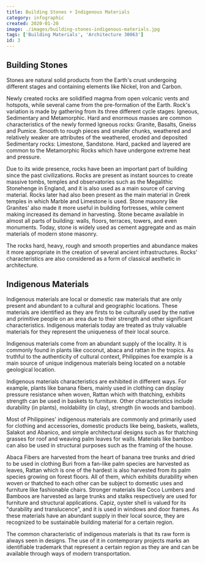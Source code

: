 ```yaml
---
title: Building Stones + Indigenous Materials
category: infographic
created: 2020-01-20
image: ./images/building-stones-indigenous-materials.jpg
tags: ['Building Materials', 'Architecture 30063']
id: 3
---
```


## Building Stones

Stones are natural solid products from the Earth's crust undergoing different stages and containing elements like Nickel, Iron and Carbon.

Newly created rocks are solidified magma from open volcanic vents and hotspots, while several came from the pre-formation of the Earth. Rock's variation is made by gathering from its three different cycle stages: Igneous, Sedimentary and Metamorphic. Hard and enormous masses are common characteristics of the newly formed Igneous rocks: Granite, Basalts, Gneiss and Pumice. Smooth to rough pieces and smaller chunks, weathered and relatively weaker are attributes of the weathered, eroded and deposited Sedimentary rocks: Limestone, Sandstone. Hard, packed and layered are common to the Metamorphic Rocks which have undergone extreme heat and pressure.

Due to its wide presence, rocks have been an important part of building since the past civilizations. Rocks are present as instant sources to create massive tombs, temples and observatories such as the Megalithic Stonehenge in England, and it is also used as a main source of carving material. Rocks later had also been present as the main material in Greek temples in which Marble and Limestone is used. Stone masonry like Granites' also made it more useful in building fortresses, while cement making increased its demand in harvesting. Stone became available in almost all parts of building: walls, floors, terraces, towers, and even monuments. Today, stone is widely used as cement aggregate and as main materials of modern stone masonry.

The rocks hard, heavy, rough and smooth properties and abundance makes it more appropriate in the creation of several ancient infrastructures. Rocks' characteristics are also considered as a form of classical aesthetic in architecture.

## Indigenous Materials

Indigenous materials are local or domestic raw materials that are only present and abundant to a cultural and geographic locations. These materials are identified as they are firsts to be culturally used by the native and primitive people on an area due to their strength and other significant characteristics. Indigenous materials today are treated as truly valuable materials for they represent the uniqueness of their local source.

Indigenous materials come from an abundant supply of the locality. It is commonly found in plants like coconut, abaca and rattan in the tropics. As truthful to the authenticity of cultural context, Philippines foe example is a main source of unique indigenous materials being located on a notable geological location.

Indigenous materials characteristics are exhibited in different ways. For example, plants like banana fibers, mainly used in clothing can display pressure resistance when woven, Rattan which with thatching, exhibits strength can be used in baskets to furniture. Other characteristics include durability (in plants), moldability (in clay), strength (in woods and bamboo).

Most of Philippines' indigenous materials are commonly and primarily used for clothing and accessories, domestic products like being, baskets, wallets, Salakot and Abanico, and simple architectural designs such as for thatching grasses for roof and weaving palm leaves for walls. Materials like bamboo can also be used in structural purposes such as the framing of the house.

Abaca Fibers are harvested from the heart of banana tree trunks and dried to be used in clothing Buri from a fan-like palm species are harvested as leaves, Rattan which is one of the hardest is also harvested from its palm species growing on forest floors. All of them, which exhibits durability when woven or thatched to each other can be subject to domestic uses and furniture like fashionable chairs. Stronger materials like Coco Lumbers and Bamboos are harvested as large trunks and stalks respectively are used for furniture and structural applications. Capiz, oyster shell is valued for its "durability and translucence", and it is used in windows and door frames. As these materials have an abundant supply in their local source, they are recognized to be sustainable building material for a certain region.

The common characteristic of indigenous materials is that its raw form is always seen in designs. The use of it in contemporary projects marks an identifiable trademark that represent a certain region as they are and can be available through ways of modern transportation.
 

 

